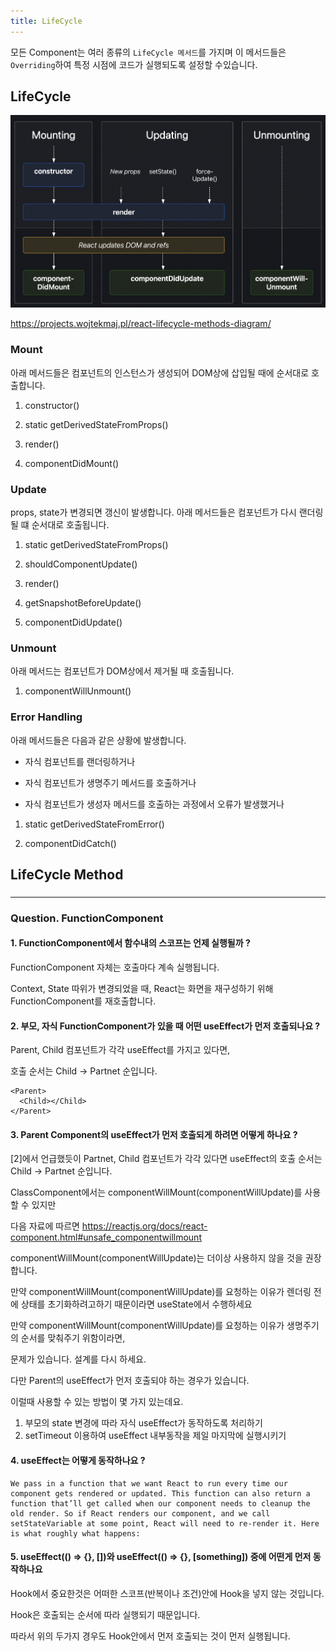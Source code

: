 ```yaml
---
title: LifeCycle
---
```


모든 Component는 여러 종류의 `LifeCycle 메서드`를 가지며 이 메서드들은 `Overriding`하여 특정 시점에 코드가 실행되도록 설정할 수있습니다.

## LifeCycle

![image-20210417214659736](life-cycle.assets/image-20210417214659736.png)

https://projects.wojtekmaj.pl/react-lifecycle-methods-diagram/



### Mount

아래 메서드들은 컴포넌트의 인스턴스가 생성되어 DOM상에 삽입될 때에 순서대로 호출합니다.

1. constructor()

2. static getDerivedStateFromProps()

3. render()

4. componentDidMount()



### Update

props, state가 변경되면 갱신이 발생합니다. 아래 메서드들은 컴포넌트가 다시 랜더링될 떄 순서대로 호출됩니다.

1. static getDerivedStateFromProps()

2. shouldComponentUpdate()

3. render()

4. getSnapshotBeforeUpdate()

5. componentDidUpdate()



### Unmount

아래 메서드는 컴포넌트가 DOM상에서 제거될 때 호출됩니다.

1. componentWillUnmount()



### Error Handling

아래 메서드들은 다음과 같은 상황에 발생합니다.

- 자식 컴포넌트를 랜더링하거나 

- 자식 컴포넌트가 생명주기 메서드를 호출하거나 

- 자식 컴포넌트가 생성자 메서드를 호출하는 과정에서 오류가 발생했거나



1. static getDerivedStateFromError()

2. componentDidCatch()





## LifeCycle Method

### 













---



### Question. FunctionComponent

#### 1. FunctionComponent에서 함수내의 스코프는 언제 실행될까 ?

FunctionComponent 자체는 호출마다 계속 실행됩니다.

Context, State 따위가 변경되었을 때, React는 화면을 재구성하기 위해 FunctionComponent를 재호출합니다.



#### 2. 부모, 자식 FunctionComponent가 있을 때 어떤 useEffect가 먼저 호출되나요 ?

Parent, Child 컴포넌트가 각각 useEffect를 가지고 있다면,

호출 순서는 Child -> Partnet 순입니다.

```react
<Parent>
  <Child></Child>
</Parent>
```



#### 3. Parent Component의 useEffect가 먼저 호출되게 하려면 어떻게 하나요 ?

[2]에서 언급했듯이 Partnet, Child 컴포넌트가 각각 있다면 useEffect의 호출 순서는 Child -> Partnet 순입니다.

ClassComponent에서는 componentWillMount(componentWillUpdate)를 사용할 수 있지만

다음 자료에 따르면 https://reactjs.org/docs/react-component.html#unsafe_componentwillmount

componentWillMount(componentWillUpdate)는 더이상 사용하지 않을 것을 권장합니다.

만약 componentWillMount(componentWillUpdate)를 요청하는 이유가 렌더링 전에 상태를 초기화하려고하기 때문이라면 useState에서 수행하세요

만약 componentWillMount(componentWillUpdate)를 요청하는 이유가 생명주기의 순서를 맞춰주기 위함이라면,

문제가 있습니다. 설계를 다시 하세요.

다만 Parent의 useEffect가 먼저 호출되야 하는 경우가 있습니다.

이럴때 사용할 수 있는 방법이 몇 가지 있는데요.

1. 부모의 state 변경에 따라 자식 useEffect가 동작하도록 처리하기
2. setTimeout 이용하여 useEffect 내부동작을 제일 마지막에 실행시키기



#### 4. useEffect는 어떻게 동작하나요 ?

```
We pass in a function that we want React to run every time our component gets rendered or updated. This function can also return a function that’ll get called when our component needs to cleanup the old render. So if React renders our component, and we call setStateVariable at some point, React will need to re-render it. Here is what roughly what happens:
```

#### 5. useEffect(() => {}, [])와 useEffect(() => {}, [something]) 중에 어떤게 먼저 동작하나요

Hook에서 중요한것은 어떠한 스코프(반복이나 조건)안에 Hook을 넣지 않는 것입니다.

Hook은 호출되는 순서에 따라 실행되기 때문입니다.

따라서 위의 두가지 경우도 Hook안에서 먼저 호출되는 것이 먼저 실행됩니다.
